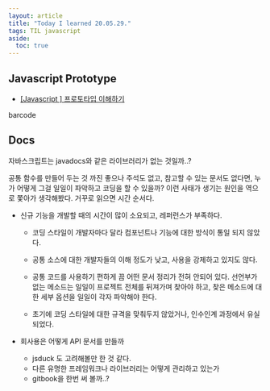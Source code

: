 ```yaml
---
layout: article
title: "Today I learned 20.05.29."
tags: TIL javascript
aside:
  toc: true
---
```




## Javascript Prototype

- [[Javascript ] 프로토타입 이해하기](https://medium.com/@bluesh55/javascript-prototype-이해하기-f8e67c286b67)



barcode



## Docs

 자바스크립트는 javadocs와 같은 라이브러리가 없는 것일까..?

공통 함수를 만들어 두는 것 까진 좋으나 주석도 없고, 참고할 수 있는 문서도 없다면, 누가 어떻게 그걸 일일이 파악하고 코딩을 할 수 있을까? 이런 사태가 생기는 원인을 역으로 쫓아가 생각해봤다. 거꾸로 읽으면 시간 순서다.

- 신규 기능을 개발할 때의 시간이 많이 소요되고, 레퍼런스가 부족하다.

  - 코딩 스타일이 개발자마다 달라 컴포넌트나 기능에 대한 방식이 통일 되지 않았다.

  - 공통 소스에 대한 개발자들의 이해 정도가 낮고, 사용을 강제하고 있지도 않다.
  -  공통 코드를 사용하기 편하게 끔 어떤  문서 정리가 전혀 안되어 있다. 선언부가 없는 메소드는 일일이 프로젝트 전체를 뒤져가며 찾아야 하고, 찾은 메소드에 대한 세부 옵션을 일일이 각자 파악해야 한다. 

  - 초기에 코딩 스타일에 대한 규격을 맞춰두지 않았거나, 인수인계 과정에서 유실되었다.

- 회사용은 어떻게 API 문서를 만들까
  - jsduck 도 고려해볼만 한 것 같다.
  - 다른 유명한 프레임워크나 라이브러리는 어떻게 관리하고 있는가
  - gitbook을 한번 써 볼까..?